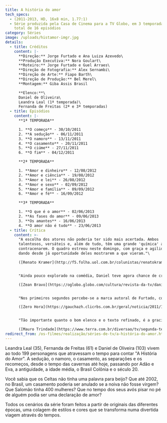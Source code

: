 ```yaml
---
title: A história do amor
tech_specs:
  - (2011-2013, HD, 16x8 min, 1.77:1)
  - Série produzida pela Casa de Cinema para a TV Globo, em 3 temporadas, com um
    total de 16 episódios
category: Séries
image: /uploads/histamor-imgr.jpg
details:
  - title: Créditos
    content: |-
      **Direção:** Jorge Furtado e Ana Luiza Azevedo\
      **Produção Executiva:** Nora Goulart\
      **Roteiro:** Jorge Furtado e Guel Arraes\
      **Direção de Fotografia:** Alex Sernambi\
      **Direção de Arte:** Fiapo Barth\
      **Direção de Produção:** Bel Merel\
      **Montagem:** Giba Assis Brasil

      **Elenco:**\
      Daniel de Oliveira\
      Leandra Leal (1ª temporada)\
      Fernanda de Freitas (2ª e 3ª temporadas)
  - title: Episódios
    content: |-
      **1ª TEMPORADA**

      1. **O começo** - 30/10/2011
      2. **A sedução** - 06/11/2011
      3. **O namoro** - 13/11/2011
      4. **O casamento** - 20/11/2011
      5. **O ciúme** - 27/11/2011
      6. **O fim** - 04/12/2011

      **2ª TEMPORADA**

      1. **Amor e dinheiro** - 12/08/2012
      2. **Amor e ciência** - 19/08/2012
      3. **Amor e lei** - 26/08/2012
      4. **Amor e sexo** - 02/09/2012
      5. **Amor e família** - 09/09/2012
      6. **Amor e fé** - 16/09/2012

      **3ª TEMPORADA**

      1. **O que é o amor** - 02/06/2013
      2. **As fases do amor** - 09/06/2013
      3. **Os amantes** - 16/06/2013
      4. **O amor não é tudo** - 23/06/2013
  - title: Crítica
    content: >-
      "A escolha dos atores não poderia ter sido mais acertada. Ambos
      talentosos, versáteis e, além de tudo, têm uma grande 'química' ao
      contracenarem. O quadro estreou neste domingo, com graça e agilidade,
      dando desde já oportunidade deles mostrarem a que vieram."\

      ([Renato Kramer](http://f5.folha.uol.com.br/colunistas/renatokramer/999313-fantastico-inova-e-se-renova.shtml), Folha online, 31/10/2011)


      "Ainda pouco explorado na comédia, Daniel teve agora chance de criar 32 personagens com timbres de voz e posturas completamente distintas. Em cena, ele também canta e toca violão."\

      ([Zean Bravo](https://oglobo.globo.com/cultura/revista-da-tv/daniel-de-oliveira-leandra-leal-vivem-64-personagens-em-quadro-do-fantastico-sobre-amor-3079965), O Globo online, 30/10/2011)


      "Nos primeiros segundos percebe-se a marca autoral de Furtado, como o humor, o hipertexto e as citações enciclopédicas."\

      ([Zero Hora](https://gauchazh.clicrbs.com.br/geral/noticia/2011/10/a-historia-do-amor-discute-a-relacao-a-partir-deste-domingo-3544149.html), 29/10/2011)


      "Tão importante quanto o bom elenco e o texto refinado, é a graciosa abertura realizada pelo estúdio Makako, que oferecem uma ambientação de 'pop-up book' para A História do Amor."\

      ([Mauro Trindade](https://www.terra.com.br/diversao/tv/segunda-temporada-de-a-historia-do-amor-renova-o-fantastico,00500ce68385a310VgnCLD200000bbcceb0aRCRD.html), portal Terra, 23/08/2012)
redirect_from: /os-filmes/realização/séries-de-tv/a-história-do-amor.html
---
```

Leandra Leal (35), Fernanda de Freitas (61) e Daniel de Oliveira (103) vivem ao todo 199 personagens que atravessam o tempo para contar "A História do Amor".  A sedução, o namoro, o casamento, as separações e os recomeços, desde o tempo das cavernas até hoje, passando por Adão e Eva, a antiguidade, a idade média, o Brasil Colônia e o século 20.

Você sabia que os Celtas não tinha uma palavra para beijo? Que até 2002, no Brasil, um casamento poderia ser anulado se a noiva não fosse virgem? Que Salomão tinha 400 mulheres?  Que no tempo dos seus avós pisar no pé de alguém podia ser uma declaração de amor?

Todos os cenários da série foram feitos a partir de originais das diferentes épocas, uma colagem de estilos e cores que se transforma numa divertida viagem através do tempos.